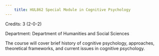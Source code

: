 ```yaml
---
    title: HUL862 Special Module in Cognitive Psychology
---
```

Credits: 3 (2-0-2)

Department: Department of Humanities and Social Sciences

The course will cover brief history of cognitive psychology, approaches, theoretical frameworks, and current issues in cognitive psychology.